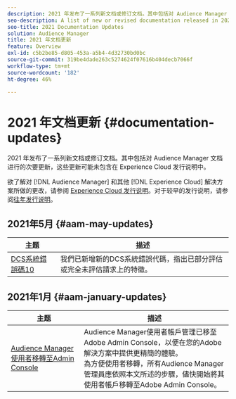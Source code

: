 ```yaml
---
description: 2021 年发布了一系列新文档或修订文档。其中包括对 Audience Manager 文档进行的次要更新，这些更新可能未包含在 Experience Cloud 发行说明中。
seo-description: A list of new or revised documentation released in 2021. Includes minor updates to the Audience Manager documentation that might not be covered in the Experience Cloud release notes.
seo-title: 2021 Documentation Updates
solution: Audience Manager
title: 2021 年文档更新
feature: Overview
exl-id: c5b2be85-d805-453a-a5b4-4d32730bd0bc
source-git-commit: 319be4dade263c5274624f07616b404decb7066f
workflow-type: tm+mt
source-wordcount: '182'
ht-degree: 46%

---
```


# 2021 年文档更新 {#documentation-updates}

2021 年发布了一系列新文档或修订文档。其中包括对 Audience Manager 文档进行的次要更新，这些更新可能未包含在 Experience Cloud 发行说明中。

欲了解对 [!DNL Audience Manager] 和其他 [!DNL Experience Cloud] 解决方案所做的更改，请参阅 [Experience Cloud 发行说明](https://experienceleague.adobe.com/docs/release-notes/experience-cloud/current.html)。对于较早的发行说明，请参阅[往年发行说明](../docs-updates/docs-2020.md)。

## 2021年5月 {#aam-may-updates}

| 主题 | 描述 |
|--- |----|
| [DCS系統錯誤碼10](../api/dcs-intro/dcs-api-reference/dcs-error-codes.md) | 我們已新增新的DCS系統錯誤代碼，指出已部分評估或完全未評估請求上的特徵。 |

## 2021年1月 {#aam-january-updates}

| 主题 | 描述 |
|--- |----|
| [Audience Manager使用者移轉至Admin Console](/help/using/features/administration/admin-console-migration.md) | Audience Manager使用者帳戶管理已移至Adobe Admin Console，以便在您的Adobe解決方案中提供更精簡的體驗。 <br> 為方便使用者移轉，所有Audience Manager管理員應依照本文所述的步驟，儘快開始將其使用者帳戶移轉至Adobe Admin Console。 |
